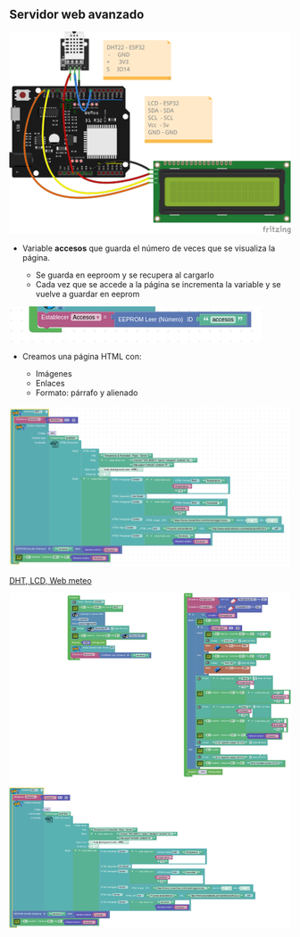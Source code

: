 ## Servidor web avanzado

![](./images/wemos_d1_R32_DHT22_LCD_easy_bb.png)

* Variable **accesos** que guarda el número de veces que se visualiza la página. 

    * Se guarda en eeproom y se recupera al cargarlo
    * Cada vez que se accede a la página se incrementa la variable y se vuelve a guardar en eeprom

![](./images/variable_eeprom.png)

* Creamos una página HTML con:

    * Imágenes
    * Enlaces
    * Formato: párrafo y alienado

![](./images/Pagina_HTML.png)

[DHT, LCD, Web meteo](http://www.arduinoblocks.com/web/project/811113)

![](./images/programa-dht22-lcd-web.png)
